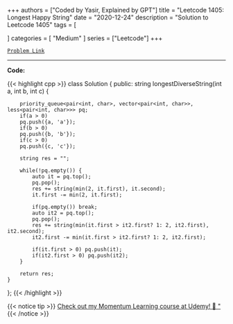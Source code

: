 
+++
authors = ["Coded by Yasir, Explained by GPT"]
title = "Leetcode 1405: Longest Happy String"
date = "2020-12-24"
description = "Solution to Leetcode 1405"
tags = [
    
]
categories = [
    "Medium"
]
series = ["Leetcode"]
+++



[`Problem Link`](https://leetcode.com/problems/longest-happy-string/description/)

---

**Code:**

{{< highlight cpp >}}
class Solution {
public:
    string longestDiverseString(int a, int b, int c) {
        
        priority_queue<pair<int, char>, vector<pair<int, char>>, less<pair<int, char>>> pq;
        if(a > 0)
        pq.push({a, 'a'});
        if(b > 0)
        pq.push({b, 'b'});
        if(c > 0)
        pq.push({c, 'c'});
        
        string res = "";
        
        while(!pq.empty()) {
            auto it = pq.top();
            pq.pop();
            res += string(min(2, it.first), it.second);
            it.first -= min(2, it.first);
            
            if(pq.empty()) break;
            auto it2 = pq.top();
            pq.pop();
            res += string(min(it.first > it2.first? 1: 2, it2.first), it2.second);
            it2.first -= min(it.first > it2.first? 1: 2, it2.first);
            
            if(it.first > 0) pq.push(it);
            if(it2.first > 0) pq.push(it2);
        }
        
        return res;
    }
};
{{< /highlight >}}


{{< notice tip >}}
[Check out my Momentum Learning course at Udemy! 🚀 "](https://www.udemy.com/course/blind-75-the-data-structures-and-algorithms-essentials/)
{{< /notice >}}

